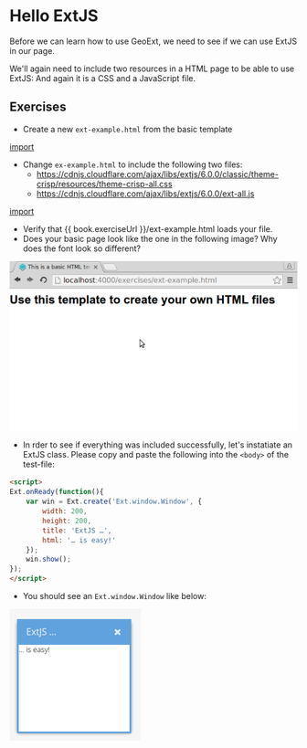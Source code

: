 # Hello ExtJS

Before we can learn how to use GeoExt, we need to see if we can use ExtJS in our page.

We'll again need to include two resources in a HTML page to be able to use ExtJS: And again it is a CSS and a JavaScript file.

## Exercises

* Create a new `ext-example.html` from the basic template

[import](../snippets/template.html)

* Change `ex-example.html` to include the following two files:
  * https://cdnjs.cloudflare.com/ajax/libs/extjs/6.0.0/classic/theme-crisp/resources/theme-crisp-all.css
  * https://cdnjs.cloudflare.com/ajax/libs/extjs/6.0.0/ext-all.js

[import](../snippets/include-js-css.html)

* Verify that {{ book.exerciseUrl }}/ext-example.html loads your file.
* Does your basic page look like the one in the following image? Why does the font look so different?

![The template-HTML with the ExtJS resources included](hello-ext.png)

* In rder to see if everything was included successfully, let's instatiate an ExtJS class. Please copy and paste the following into the `<body>` of the test-file:

```html
<script>
Ext.onReady(function(){
    var win = Ext.create('Ext.window.Window', {
        width: 200,
        height: 200,
        title: 'ExtJS …',
        html: '… is easy!'
    });
    win.show();
});
</script>
```

* You should see an `Ext.window.Window` like below:

![ExtJS is easy](extjs-is-easy.png)
